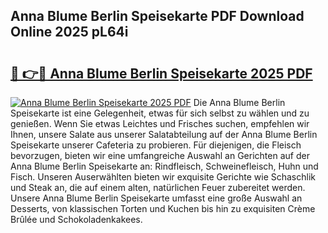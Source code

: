 ## Anna Blume Berlin Speisekarte PDF Download Online 2025 pL64i

# <h2><a href="http://gcazc62.nevu.top/?p=Anna+Blume+Berlin+Speisekarte">🔗 👉🔴 Anna Blume Berlin Speisekarte 2025 PDF</a></h2>

[![Anna Blume Berlin Speisekarte 2025 PDF](https://i.imgur.com/dBaPXMq.png)](http://gcazc62.nevu.top/?p=Anna+Blume+Berlin+Speisekarte)
Die Anna Blume Berlin Speisekarte ist eine Gelegenheit, etwas für sich selbst zu wählen und zu genießen. Wenn Sie etwas Leichtes und Frisches suchen, empfehlen wir Ihnen, unsere Salate aus unserer Salatabteilung auf der Anna Blume Berlin Speisekarte unserer Cafeteria zu probieren. Für diejenigen, die Fleisch bevorzugen, bieten wir eine umfangreiche Auswahl an Gerichten auf der Anna Blume Berlin Speisekarte an: Rindfleisch, Schweinefleisch, Huhn und Fisch. Unseren Auserwählten bieten wir exquisite Gerichte wie Schaschlik und Steak an, die auf einem alten, natürlichen Feuer zubereitet werden. Unsere Anna Blume Berlin Speisekarte umfasst eine große Auswahl an Desserts, von klassischen Torten und Kuchen bis hin zu exquisiten Crème Brûlée und Schokoladenkakees.
